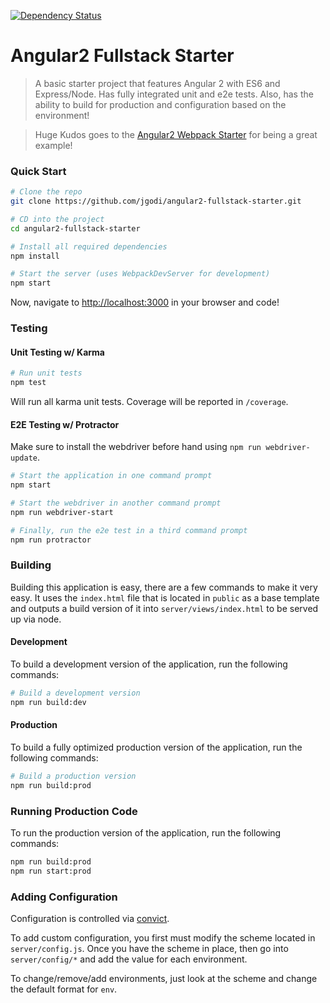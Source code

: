 [![Dependency Status](https://david-dm.org/jgodi/angular2-fullstack-starter.svg)](https://david-dm.org/jgodi/angular2-fullstack-starter)

# Angular2 Fullstack Starter

> A basic starter project that features Angular 2 with ES6 and Express/Node. Has fully integrated unit and e2e tests. Also, has the ability to build for production and configuration based on the environment!

> Huge Kudos goes to the [Angular2 Webpack Starter](https://github.com/AngularClass/angular2-webpack-starter) for being a great example!

### Quick Start

```bash
# Clone the repo
git clone https://github.com/jgodi/angular2-fullstack-starter.git

# CD into the project
cd angular2-fullstack-starter

# Install all required dependencies
npm install

# Start the server (uses WebpackDevServer for development)
npm start
```

Now, navigate to [http://localhost:3000](http://localhost:3000) in your browser and code!

### Testing

#### Unit Testing w/ Karma

```bash
# Run unit tests
npm test
```

Will run all karma unit tests. Coverage will be reported in `/coverage`.

#### E2E Testing w/ Protractor

Make sure to install the webdriver before hand using `npm run webdriver-update`.

```bash
# Start the application in one command prompt
npm start

# Start the webdriver in another command prompt
npm run webdriver-start

# Finally, run the e2e test in a third command prompt
npm run protractor
```

### Building

Building this application is easy, there are a few commands to make it very easy. It uses the `index.html` file that is located in `public` as a base template and outputs a build version of it into `server/views/index.html` to be served up via node.

#### Development

To build a development version of the application, run the following commands:

```bash
# Build a development version 
npm run build:dev
```

#### Production

To build a fully optimized production version of the application, run the following commands:

```bash
# Build a production version
npm run build:prod
```

### Running Production Code

To run the production version of the application, run the following commands:

```bash
npm run build:prod
npm run start:prod
```

### Adding Configuration

Configuration is controlled via [convict](https://github.com/mozilla/node-convict).

To add custom configuration, you first must modify the scheme located in `server/config.js`. Once you have the scheme in place, then go into `server/config/*` and add the value for each environment.

To change/remove/add environments, just look at the scheme and change the default format for `env`.